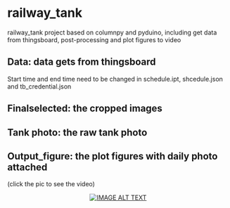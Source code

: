 # railway_tank
railway_tank project based on columnpy and pyduino, including get data from thingsboard, post-processing and plot figures to video

## Data: data gets from thingsboard
Start time and end time need to be changed in schedule.ipt, shcedule.json and tb_credential.json
## Finalselected: the cropped images

## Tank photo: the raw tank photo

## Output_figure: the plot figures with daily photo attached

(click the pic to see the video)
<div align="center">
  <a href="https://www.youtube.com/watch?v=T1WmKXKmAvQ"><img src="https://github.com/Yuchen971/railway_tank/blob/main/output_figure/Screen%20Shot%202020-12-17%20at%2011.47.00%20am.png" alt="IMAGE ALT TEXT"></a>
</div>
